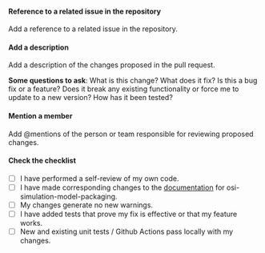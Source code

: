 #### Reference to a related issue in the repository
Add a reference to a related issue in the repository.

#### Add a description
Add a description of the changes proposed in the pull request.

**Some questions to ask**:
What is this change?
What does it fix?
Is this a bug fix or a feature? Does it break any existing functionality or force me to update to a new version?
How has it been tested?

#### Mention a member
Add @mentions of the person or team responsible for reviewing proposed changes.

#### Check the checklist

- [ ] I have performed a self-review of my own code.
- [ ] I have made corresponding changes to the [documentation](https://github.com/OpenSimulationInterface/osi-documentation) for osi-simulation-model-packaging.
- [ ] My changes generate no new warnings.
- [ ] I have added tests that prove my fix is effective or that my feature works.
- [ ] New and existing unit tests / Github Actions pass locally with my changes.